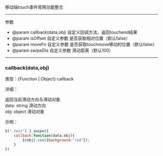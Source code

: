 移动端touch事件常用功能整合

---

参数

 * @param callback(data,obj) 自定义回调方法，返回touchend结果
 * @param isOffset 自定义参数 是否获取相对位置（默认false）
 * @param moveFn 自定义参数 是否获取touchmove移动的位置（默认false）
 * @param swipeDis 自定义参数 滑动距离（默认100）
 
 ---
 
 ### callback(data,obj)

类型：{Function | Object} callback

详细：

返回当前滑动方向与滑动对象<br>
data: string 滑动方向<br>
obj: object 滑动对象

示例：

 ```javascript
 $(".test").J_swipe({
     callback:function(data,obj){
         $(obj).css({background:"red"});
     }
 })
 ```

